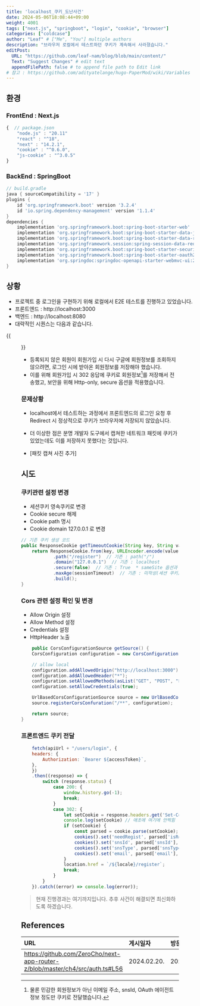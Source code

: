 ```yaml
---
title: 'localhost_쿠키_도난사건'
date: 2024-05-06T18:08:44+09:00
weight: 4001
tags: ["next.js", "springboot", "login", "cookie", "browser"]
categories: ["coldcase"]
author: "Leaf" # ["Me", "You"] multiple authors
description: "브라우저 로컬에서 테스트하던 쿠키가 계속해서 사라졌습니다."
editPost:
  URL: "https://github.com/leaf-nam/blog/blob/main/content/"
  Text: "Suggest Changes" # edit text
  appendFilePath: false # to append file path to Edit link
# 참고 : https://github.com/adityatelange/hugo-PaperMod/wiki/Variables
---
```

## 환경
### FrontEnd : Next.js
```javascript
{  // package.json
    "node.js" : "20.11"
    "react" : "^18",
    "next" : "14.2.1", 
    "cookie" : "^0.6.0",
    "js-cookie" : "^3.0.5"
}
```
### BackEnd : SpringBoot
```groovy
// build.gradle
java { sourceCompatibility = '17' }
plugins {
    id 'org.springframework.boot' version '3.2.4'
    id 'io.spring.dependency-management' version '1.1.4'
}
dependencies {
    implementation 'org.springframework.boot:spring-boot-starter-web'
    implementation 'org.springframework.boot:spring-boot-starter-data-jpa'
    implementation 'org.springframework.boot:spring-boot-starter-data-redis'
    implementation 'org.springframework.session:spring-session-data-redis'
    implementation 'org.springframework.boot:spring-boot-starter-security'
    implementation 'org.springframework.boot:spring-boot-starter-oauth2-client'
    implementation 'org.springdoc:springdoc-openapi-starter-webmvc-ui:2.4.0'
}
```

## 상황

- 프로젝트 중 로그인을 구현하기 위해 로컬에서 E2E 테스트를 진행하고 있었습니다.
- 프론트엔드 : http://localhost:3000
- 백엔드 : http://localhost:8080
- 대략적인 시퀀스는 다음과 같습니다.

{{<figure src="login.png" caption="로그인 시퀀스 다이어그램">}}

- 등록되지 않은 회원이 회원가입 시 다시 구글에 회원정보를 조회하지 않으려면, 로그인 시에 받아온 회원정보를 저장해야 했습니다.
- 이를 위해 회원가입 시 302 응답에 쿠키로 회원정보[^1]를 저장해서 전송했고, 보안을 위해 Http-only, secure 옵션을 적용했습니다.

### 문제상황

- localhost에서 테스트하는 과정에서 프론트엔드의 로그인 요청 후 Redirect 시 정상적으로 쿠키가 브라우저에 저장되지 않았습니다.
- 더 이상한 점은 분명 개발자 도구에서 캡쳐한 네트워크 패킷에 쿠키가 있었는데도 이를 저장하지 못했다는 것입니다.

- [패킷 캡쳐 사진 추가]

## 시도

### 쿠키관련 설정 변경
- 세션쿠키 영속쿠키로 변경
- Cookie secure 해제
- Cookie path 명시
- Cookie domain 127.0.0.1 로 변경
```java
// 기존 쿠키 생성 코드
public ResponseCookie getTimeoutCookie(String key, String value) {
    return ResponseCookie.from(key, URLEncoder.encode(value, StandardCharsets.UTF_8))
            .path("/register")  // 기존 : path("/")
            .domain("127.0.0.1")  // 기존 : localhost
            .secure(false)  // 기존 : True  * sameSite 옵션과 함께 사용시 True 로 변경 
            .maxAge(sessionTimeout)  // 기존 : 미작성(세션 쿠키)
            .build();
}
```

### Cors 관련 설정 확인 및 변경
- Allow Origin 설정
- Allow Method 설정
- Credentials 설정
- HttpHeader 노출
```java
    public CorsConfigurationSource getSource() {
    CorsConfiguration configuration = new CorsConfiguration();

    // allow local
    configuration.addAllowedOrigin("http://localhost:3000");
    configuration.addAllowedHeader("*");
    configuration.setAllowedMethods(asList("GET", "POST", "PUT", "DELETE", "OPTIONS"));
    configuration.setAllowCredentials(true);

    UrlBasedCorsConfigurationSource source = new UrlBasedCorsConfigurationSource();
    source.registerCorsConfuration("/**", configuration);

    return source;
}
```

### 프론트엔드 쿠키 전달

```javascript
    fetch(apiUrl + "/users/login", {
    headers: {
        Authorization: `Bearer ${accessToken}`,
    },
    })
    .then((response) => {
        switch (response.status) {
            case 200: {
                window.history.go(-1);
                break;
            }
            case 302: {
                let setCookie = response.headers.get('Set-Cookie');
                console.log(setCookie) // 애초에 여기에 안찍힘
                if (setCookie) {
                    const parsed = cookie.parse(setCookie);
                    cookies().set('needRegist', parsed['isRegist'], parsed);
                    cookies().set('snsId', parsed['snsId'], parsed);
                    cookies().set('snsType', parsed['snsType'], parsed);
                    cookies().set('email', parsed['email'], parsed);
                }
                location.href = `/${locale}/register`;
                break;
            }
        }
    }).catch((error) => console.log(error));
```

> 현재 진행경과는 여기까지입니다. 추후 사건이 해결되면 최신화하도록 하겠습니다.

## References

| URL | 게시일자 | 방문일자 | 작성자 |
| :-- | :------- | :------- | :----- |
| https://github.com/ZeroCho/next-app-router-z/blob/master/ch4/src/auth.ts#L56|2024.02.20.|2024.05.02|ZeroCho|

[^1]: 물론 민감한 회원정보가 아닌 이메일 주소, snsId, OAuth 에이전트 정보 정도만 쿠키로 전달했습니다.